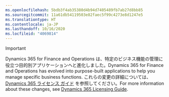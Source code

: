 ```yaml
---
ms.openlocfilehash: 5bdb3f4ab35380d4b94d7405489fb7ab27d8bb85
ms.sourcegitcommit: 11a61db54119503e82faec5f99c4273e8d1247e5
ms.translationtype: HT
ms.contentlocale: ja-JP
ms.lasthandoff: 10/16/2020
ms.locfileid: "4069814"
---
```

> [!IMPORTANT]
> <span data-ttu-id="6b33e-101">Dynamics 365 for Finance and Operations は、特定のビジネス機能の管理に役立つ目的別アプリケーションへと進化しました。</span><span class="sxs-lookup"><span data-stu-id="6b33e-101">Dynamics 365 for Finance and Operations has evolved into purpose-built applications to help you manage specific business functions.</span></span> <span data-ttu-id="6b33e-102">これらの変更の詳細については、[Dynamics 365 ライセンス ガイド](https://mbs.microsoft.com/Files/public/365/Dynamics365LicensingGuide.pdf) を参照してください。</span><span class="sxs-lookup"><span data-stu-id="6b33e-102">For more information about these changes, see [Dynamics 365 Licensing Guide](https://mbs.microsoft.com/Files/public/365/Dynamics365LicensingGuide.pdf).</span></span>
 
